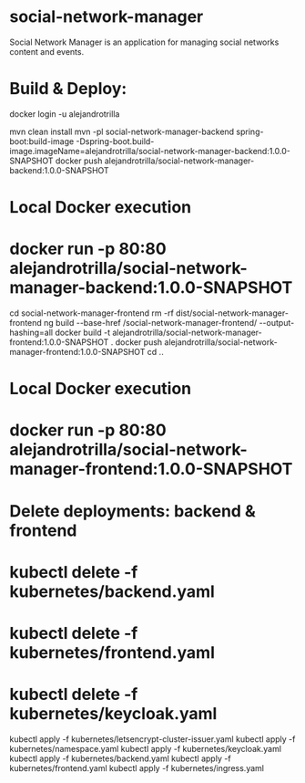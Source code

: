 # social-network-manager
Social Network Manager is an application for managing social networks content and events.

# Build & Deploy:
docker login -u alejandrotrilla

mvn clean install
mvn -pl social-network-manager-backend spring-boot:build-image -Dspring-boot.build-image.imageName=alejandrotrilla/social-network-manager-backend:1.0.0-SNAPSHOT
docker push alejandrotrilla/social-network-manager-backend:1.0.0-SNAPSHOT
# Local Docker execution
# docker run -p 80:80 alejandrotrilla/social-network-manager-backend:1.0.0-SNAPSHOT

cd social-network-manager-frontend
rm -rf dist/social-network-manager-frontend
ng build --base-href /social-network-manager-frontend/ --output-hashing=all
docker build -t alejandrotrilla/social-network-manager-frontend:1.0.0-SNAPSHOT .
docker push alejandrotrilla/social-network-manager-frontend:1.0.0-SNAPSHOT
cd ..

# Local Docker execution
# docker run -p 80:80 alejandrotrilla/social-network-manager-frontend:1.0.0-SNAPSHOT

# Delete deployments: backend & frontend
# kubectl delete -f kubernetes/backend.yaml
# kubectl delete -f kubernetes/frontend.yaml
# kubectl delete -f kubernetes/keycloak.yaml

kubectl apply -f kubernetes/letsencrypt-cluster-issuer.yaml
kubectl apply -f kubernetes/namespace.yaml
kubectl apply -f kubernetes/keycloak.yaml
kubectl apply -f kubernetes/backend.yaml
kubectl apply -f kubernetes/frontend.yaml
kubectl apply -f kubernetes/ingress.yaml
